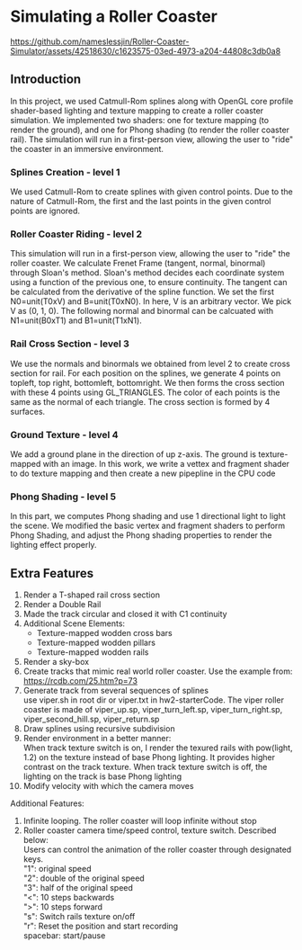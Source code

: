 # Simulating a Roller Coaster

https://github.com/nameslessjin/Roller-Coaster-Simulator/assets/42518630/c1623575-03ed-4973-a204-44808c3db0a8



## Introduction
In this project, we used Catmull-Rom splines along with OpenGL core profile shader-based lighting and texture mapping to create a roller coaster simulation.  We implemented two shaders: one for texture mapping (to render the ground), and one for Phong shading (to render the roller coaster rail).  The simulation will run in a first-person view, allowing the user to "ride" the coaster in an immersive environment.

### Splines Creation - level 1
We used Catmull-Rom to create splines with given control points.  Due to the nature of Catmull-Rom, the first and the last points in the given control points are ignored.  

### Roller Coaster Riding - level 2
This simulation will run in a first-person view, allowing the user to "ride" the roller coaster.  We calculate Frenet Frame (tangent, normal, binormal) through Sloan's method.  Sloan's method decides each coordinate system using a function of the previous one, to ensure continuity.  The tangent can be calculated from the derivative of the spline function.  We set the first N0=unit(T0xV) and B=unit(T0xN0).  In here, V is an arbitrary vector.  We pick V as (0, 1, 0).  The following normal and binormal can be calcuated with N1=unit(B0xT1) and B1=unit(T1xN1).

### Rail Cross Section - level 3
We use the normals and binormals we obtained from level 2 to create cross section for rail.  For each position on the splines, we generate 4 points on topleft, top right, bottomleft, bottomright.  We then forms the cross section with these 4 points using GL_TRIANGLES.  The color of each points is the same as the normal of each triangle.  The cross section is formed by 4 surfaces.

### Ground Texture - level 4
We add a ground plane in the direction of up z-axis.  The ground is texture-mapped with an image.  In this work, we write a vettex and fragment shader to do texture mapping and then create a new pipepline in the CPU code

### Phong Shading - level 5
In this part, we computes Phong shading and use 1 directional light to light the scene.  We modified the basic vertex and fragment shaders to perform Phong Shading, and adjust the Phong shading properties to render the lighting effect properly.

## Extra Features

1. Render a T-shaped rail cross section
2. Render a Double Rail
3. Made the track circular and closed it with C1 continuity
4. Additional Scene Elements: <br>
    - Texture-mapped wodden cross bars
    - Texture-mapped wodden pillars
    - Texture-mapped wodden rails
5. Render a sky-box
6. Create tracks that mimic real world roller coaster.  Use the example from: https://rcdb.com/25.htm?p=73
7. Generate track from several sequences of splines <br>
    use viper.sh in root dir or viper.txt in hw2-starterCode.  The viper roller coaster is made of viper_up.sp, viper_turn_left.sp, viper_turn_right.sp, viper_second_hill.sp, viper_return.sp
8. Draw splines using recursive subdivision
9. Render environment in a better manner:<br> 
    When track texture switch is on, I render the texured rails with pow(light, 1.2) on the texture instead of base Phong lighting.  It provides higher contrast on the track texture.  When track texture switch is off, the lighting on the track is base Phong lighting
10. Modify velocity with which the camera moves


Additional Features:
1. Infinite looping.  The roller coaster will loop infinite without stop
2. Roller coaster camera time/speed control, texture switch.  Described below: <br>
Users can control the animation of the roller coaster through designated keys. <br>
"1": original speed <br>
"2": double of the original speed <br>
"3": half of the original speed <br>
"<": 10 steps backwards <br>
">": 10 steps forward <br>
"s": Switch rails texture on/off <br>
"r": Reset the position and start recording <br>
spacebar: start/pause
